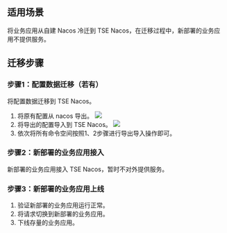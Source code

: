 
## 适用场景

将业务应用从自建 Nacos 冷迁到 TSE Nacos，在迁移过程中，新部署的业务应用不提供服务。

## 迁移步骤

### 步骤1：配置数据迁移（若有）

将配置数据迁移到 TSE Nacos。
1. 将原有配置从 nacos 导出。
![](https://qcloudimg.tencent-cloud.cn/raw/60ff3dd695628774334350eb3c42f600.png)
2. 将导出的配置导入到 TSE Nacos。
![](https://qcloudimg.tencent-cloud.cn/raw/9ed695d5a4de86a359f8c58e44cf7e46.png)
3. 依次将所有命令空间按照1、2步骤进行导出导入操作即可。

### 步骤2：新部署的业务应用接入

新部署的业务应用接入 TSE Nacos，暂时不对外提供服务。

### 步骤3：新部署的业务应用上线

1. 验证新部署的业务应用运行正常。
2. 将请求切换到新部署的业务应用。
3. 下线存量的业务应用。
